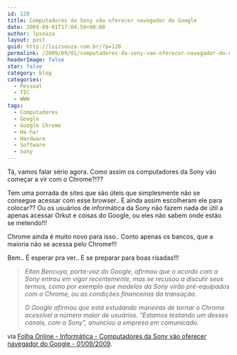```yaml
---
id: 120
title: Computadores da Sony vão oferecer navegador do Google
date: 2009-09-01T17:04:59+00:00
author: lpsouza
layout: post
guid: http://luizsouza.com.br/?p=120
permalink: /2009/09/01/computadores-da-sony-vao-oferecer-navegador-do-google/
headerImage: false
star: false
category: blog
categories:
  - Pessoal
  - TIC
  - WWW
tags:
  - Computadores
  - Google
  - Google Chrome
  - Ha-ha!
  - Hardware
  - Software
  - Sony
---
```

Tá, vamos falar sério agora. Como assim os computadores da Sony vão começar a vir com o Chrome?!??

Tem uma porrada de sites que são úteis que simplesmente não se consegue acessar com esse browser.. E ainda assim escolheram ele para colocar?? Ou os usuários de informática da Sony não fazem nada de útil a apenas acessar Orkut e coisas do Google, ou eles não sabem onde estão se metendo!!!

Chrome ainda é muito novo para isso.. Conto apenas os bancos, que a maioria não se acessa pelo Chrome!!!

Bem.. É esperar pra ver.. E se preparar para boas risadas!!!

> _Eitan Bencuya, porta-voz do Google, afirmou que o acordo com a Sony entrou em vigor recentemente, mas se recusou a discutir seus termos, como por exemplo que modelos da Sony virão pré-equipados com o Chrome, ou as condições financeiras da transação._
> 
> _O Google afirmou que está estudando maneiras de tornar o Chrome acessível a número maior de usuários. "Estamos testando um desses canais, com a Sony", anunciou a empresa em comunicado._

via [Folha Online - Informática - Computadores da Sony vão oferecer navegador do Google - 01/09/2009](http://www1.folha.uol.com.br/folha/informatica/ult124u617950.shtml).